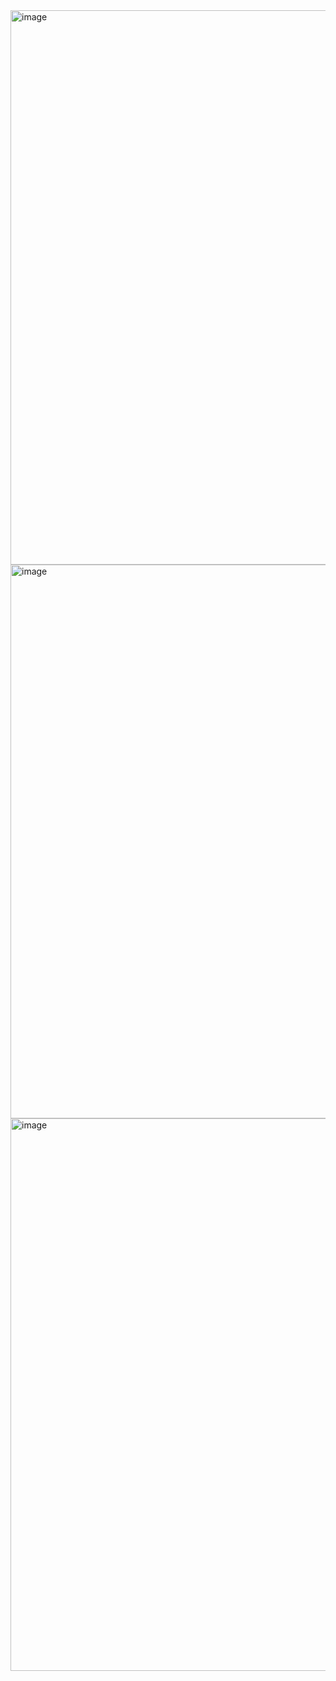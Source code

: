 <img width="1919" height="887" alt="image" src="https://github.com/user-attachments/assets/25cf91c8-42d4-45c1-8975-5a6d0b6e8403" />

<img width="1919" height="886" alt="image" src="https://github.com/user-attachments/assets/5341c0f0-47f1-46fd-bd9e-6dedf2f5f1be" />

<img width="1919" height="884" alt="image" src="https://github.com/user-attachments/assets/75275a6e-9c47-463d-b636-bb4ab94907ed" />


